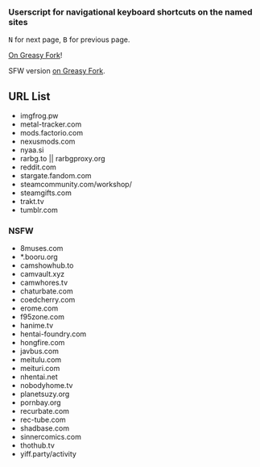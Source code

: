 ### Userscript for navigational keyboard shortcuts on the named sites
<kbd>N</kbd> for next page, <kbd>B</kbd> for previous page.

[On Greasy Fork](https://greasyfork.org/en/scripts/377854-navigational-keyboard-shortcuts)!

SFW version [on Greasy Fork](https://greasyfork.org/en/scripts/377855-navigational-keyboard-shortcuts-sfw).

## URL List

* imgfrog.pw
* metal-tracker.com
* mods.factorio.com
* nexusmods.com
* nyaa.si
* rarbg.to || rarbgproxy.org
* reddit.com
* stargate.fandom.com
* steamcommunity.com/workshop/
* steamgifts.com
* trakt.tv
* tumblr.com

### NSFW
* 8muses.com
* *.booru.org
* camshowhub.to
* camvault.xyz
* camwhores.tv
* chaturbate.com
* coedcherry.com
* erome.com
* f95zone.com
* hanime.tv
* hentai-foundry.com
* hongfire.com
* javbus.com
* meitulu.com
* meituri.com
* nhentai.net
* nobodyhome.tv
* planetsuzy.org
* pornbay.org
* recurbate.com
* rec-tube.com
* shadbase.com
* sinnercomics.com
* thothub.tv
* yiff.party/activity
